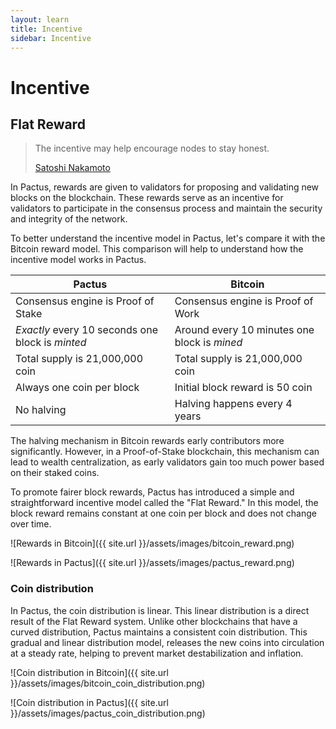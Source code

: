 ```yaml
---
layout: learn
title: Incentive
sidebar: Incentive
---
```


# Incentive

## Flat Reward

> The incentive may help encourage nodes to stay honest.
>
> [Satoshi Nakamoto](https://bitcoin.org/bitcoin.pdf)

In Pactus, rewards are given to validators for proposing and validating new blocks on the blockchain.
These rewards serve as an incentive for validators to participate in the consensus process and
maintain the security and integrity of the network.

To better understand the incentive model in Pactus, let's compare it with the Bitcoin reward model.
This comparison will help to understand how the incentive model works in Pactus.

| Pactus                                           | Bitcoin                                      |
| ------------------------------------------------ | -------------------------------------------- |
| Consensus engine is Proof of Stake               | Consensus engine is Proof of Work            |
| _Exactly_ every 10 seconds one block is _minted_ | Around every 10 minutes one block is _mined_ |
| Total supply is 21,000,000 coin                  | Total supply is 21,000,000 coin              |
| Always one coin per block                        | Initial block reward is 50 coin              |
| No halving                                       | Halving happens every 4 years                |

The halving mechanism in Bitcoin rewards early contributors more significantly.
However, in a Proof-of-Stake blockchain, this mechanism can lead to wealth centralization,
as early validators gain too much power based on their staked coins.

To promote fairer block rewards, Pactus has introduced a simple and straightforward incentive model called the "Flat Reward."
In this model, the block reward remains constant at one coin per block and does not change over time.

![Rewards in Bitcoin]({{ site.url }}/assets/images/bitcoin_reward.png)

![Rewards in Pactus]({{ site.url }}/assets/images/pactus_reward.png)

### Coin distribution

In Pactus, the coin distribution is linear. This linear distribution is a direct result of the Flat Reward system.
Unlike other blockchains that have a curved distribution, Pactus maintains a consistent coin distribution.
This gradual and linear distribution model, releases the new coins into circulation at a steady rate,
helping to prevent market destabilization and inflation.

![Coin distribution in Bitcoin]({{ site.url }}/assets/images/bitcoin_coin_distribution.png)

![Coin distribution in Pactus]({{ site.url }}/assets/images/pactus_coin_distribution.png)
